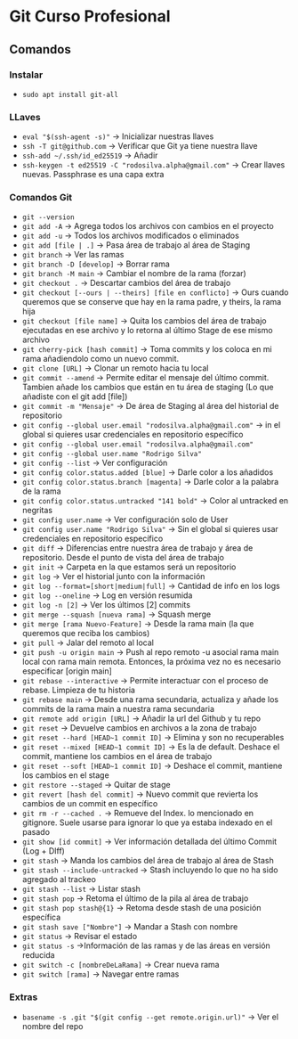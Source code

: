 # Git Curso Profesional

## Comandos

### Instalar
- `sudo apt install git-all`

### LLaves
- `eval "$(ssh-agent -s)"` → Inicializar nuestras llaves
- `ssh -T git@github.com` → Verificar que Git ya tiene nuestra llave 
- `ssh-add ~/.ssh/id_ed25519` → Añadir
- `ssh-keygen -t ed25519 -C "rodosilva.alpha@gmail.com"` → Crear llaves nuevas. Passphrase es una capa extra

### Comandos Git
- `git --version` 
- `git add -A` → Agrega todos los archivos con cambios en el proyecto
- `git add -u` → Todos los archivos modificados o eliminados
- `git add [file | .]` → Pasa área de trabajo al área de Staging
- `git branch` → Ver las ramas
- `git branch -D [develop]` → Borrar rama
- `git branch -M main` → Cambiar el nombre de la rama (forzar)
- `git checkout .` → Descartar cambios del área de trabajo
- `git checkout [--ours | --theirs] [file en conflicto]` → Ours cuando queremos que se conserve que hay en la rama padre, y theirs, la rama hija
- `git checkout [file name]` → Quita los cambios del área de trabajo ejecutadas en ese archivo y lo retorna al último Stage de ese mismo archivo
- `git cherry-pick [hash commit]` → Toma commits y los coloca en mi rama añadiendolo como un nuevo commit.
- `git clone [URL]` → Clonar un remoto hacia tu local
- `git commit --amend` → Permite editar el mensaje del último commit. Tambien añade los cambios que están en tu área de staging (Lo que añadiste con el git add [file])
- `git commit -m "Mensaje"` → De área de Staging al área del historial de repositorio
- `git config --global user.email "rodosilva.alpha@gmail.com"` → in el global si quieres usar credenciales en repositorio específico
- `git config --global user.email "rodosilva.alpha@gmail.com"` 
- `git config --global user.name "Rodrigo Silva"` 
- `git config --list` → Ver configuración
- `git config color.status.added [blue]` → Darle color a los añadidos
- `git config color.status.branch [magenta]` → Darle color a la palabra de la rama
- `git config color.status.untracked "141 bold"` → Color al untracked en negritas
- `git config user.name` → Ver configuración solo de User
- `git config user.name "Rodrigo Silva"` → Sin el global si quieres usar credenciales en repositorio específico
- `git diff` → Diferencias entre nuestra área de trabajo y área de repositorio. Desde el punto de vista del área de trabajo
- `git init` → Carpeta en la que estamos será un repositorio
- `git log` → Ver el historial junto con la información
- `git log --format=[short|medium|full]` → Cantidad de info en los logs
- `git log --oneline` → Log en versión resumida
- `git log -n [2]` → Ver los últimos [2] commits
- `git merge --squash [nueva rama]` → Squash merge
- `git merge [rama Nuevo-Feature]` → Desde la rama main (la que queremos que reciba los cambios)
- `git pull` → Jalar del remoto al local
- `git push -u origin main` → Push al repo remoto -u asocial rama main local con rama main remota. Entonces, la próxima vez no es necesario especificar [origin main]
- `git rebase --interactive` → Permite interactuar con el proceso de rebase. Limpieza de tu historia
- `git rebase main` → Desde una rama secundaria, actualiza y añade los commits de la rama main a nuestra rama secundaria 
- `git remote add origin [URL]` → Añadir la url del Github y tu repo
- `git reset` → Devuelve cambios en archivos a la zona de trabajo
- `git reset --hard [HEAD~1 commit ID]` → Elimina y son no recuperables
- `git reset --mixed [HEAD~1 commit ID]` → Es la de default. Deshace el commit, mantiene los cambios en el área de trabajo
- `git reset --soft [HEAD~1 commit ID]` → Deshace el commit, mantiene los cambios en el stage
- `git restore --staged` → Quitar de stage
- `git revert [hash del commit]` → Nuevo commit que revierta los cambios de un commit en específico
- `git rm -r --cached .` → Remueve del Index. lo mencionado en gitignore. Suele usarse para ignorar lo que ya estaba indexado en el pasado
- `git show [id commit]` → Ver información detallada del último Commit (Log + DIff)
- `git stash` → Manda los cambios del área de trabajo al área de Stash
- `git stash --include-untracked` → Stash incluyendo lo que no ha sido agregado al trackeo
- `git stash --list` → Listar stash
- `git stash pop` → Retoma el último de la pila al área de trabajo
- `git stash pop stash@{1}` → Retoma desde stash de una posición específica
- `git stash save ["Nombre"]` → Mandar a Stash con nombre
- `git status` → Revisar el estado
- `git status -s` →Información de las ramas y de las áreas en versión reducida
- `git switch -c [nombreDeLaRama]` → Crear nueva rama
- `git switch [rama]` → Navegar entre ramas

### Extras
- `basename -s .git "$(git config --get remote.origin.url)"` -> Ver el nombre del repo